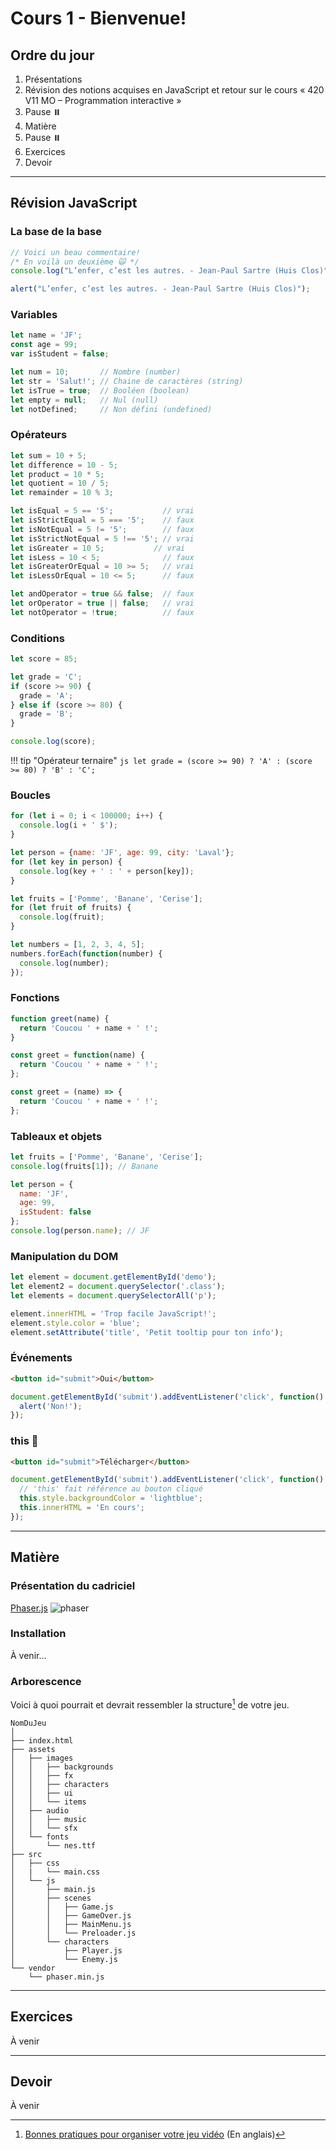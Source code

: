 # Cours 1 - Bienvenue!

## Ordre du jour

1. Présentations
1. Révision des notions acquises en JavaScript et retour sur le cours « 420 V11 MO – Programmation interactive »
1. Pause ⏸️
1. Matière
1. Pause ⏸️
1. Exercices
1. Devoir

---

## Révision JavaScript

### La base de la base

```js
// Voici un beau commentaire!
/* En voilà un deuxième 🙀 */
console.log("L’enfer, c’est les autres. - Jean-Paul Sartre (Huis Clos)");
```

```js
alert("L’enfer, c’est les autres. - Jean-Paul Sartre (Huis Clos)");
```

### Variables

```js
let name = 'JF';
const age = 99;
var isStudent = false;
```

```js
let num = 10;       // Nombre (number)
let str = 'Salut!'; // Chaine de caractères (string)
let isTrue = true;  // Booléen (boolean)
let empty = null;   // Nul (null)
let notDefined;     // Non défini (undefined)
```

### Opérateurs

```js
let sum = 10 + 5;
let difference = 10 - 5;
let product = 10 * 5;
let quotient = 10 / 5;
let remainder = 10 % 3;
```

```js
let isEqual = 5 == '5';           // vrai
let isStrictEqual = 5 === '5';    // faux
let isNotEqual = 5 != '5';        // faux
let isStrictNotEqual = 5 !== '5'; // vrai
let isGreater = 10 5;           // vrai
let isLess = 10 < 5;              // faux
let isGreaterOrEqual = 10 >= 5;   // vrai
let isLessOrEqual = 10 <= 5;      // faux
```

```js
let andOperator = true && false;  // faux
let orOperator = true || false;   // vrai
let notOperator = !true;          // faux
```

### Conditions

```js
let score = 85;

let grade = 'C';
if (score >= 90) {
  grade = 'A';
} else if (score >= 80) {
  grade = 'B';
}

console.log(score);
```

!!! tip "Opérateur ternaire"
    ```js
    let grade = (score >= 90) ? 'A' : (score >= 80) ? 'B' : 'C';
    ```

### Boucles

```js
for (let i = 0; i < 100000; i++) {
  console.log(i + ' $');
}
```

```js title="for...in"
let person = {name: 'JF', age: 99, city: 'Laval'};
for (let key in person) {
  console.log(key + ' : ' + person[key]);
}
```

```js title="for...of"
let fruits = ['Pomme', 'Banane', 'Cerise'];
for (let fruit of fruits) {
  console.log(fruit);
}
```

```js title="forEach"
let numbers = [1, 2, 3, 4, 5];
numbers.forEach(function(number) {
  console.log(number);
});
```

### Fonctions

```js
function greet(name) {
  return 'Coucou ' + name + ' !';
}
```

```js title="Variable fonction"
const greet = function(name) {
  return 'Coucou ' + name + ' !';
};
```

```js title="Fonction fléchée"
const greet = (name) => {
  return 'Coucou ' + name + ' !';
};
```

### Tableaux et objets

```js 
let fruits = ['Pomme', 'Banane', 'Cerise'];
console.log(fruits[1]); // Banane
```

```js
let person = {
  name: 'JF',
  age: 99,
  isStudent: false
};
console.log(person.name); // JF
```

### Manipulation du DOM

```js
let element = document.getElementById('demo');
let element2 = document.querySelector('.class');
let elements = document.querySelectorAll('p');
```

```js
element.innerHTML = 'Trop facile JavaScript!';
element.style.color = 'blue';
element.setAttribute('title', 'Petit tooltip pour ton info');
```

### Événements

```html
<button id="submit">Oui</button>
```

```js
document.getElementById('submit').addEventListener('click', function() {
  alert('Non!');
});
```

### this 🤯

```html
<button id="submit">Télécharger</button>
```

```js
document.getElementById('submit').addEventListener('click', function() {
  // 'this' fait référence au bouton cliqué
  this.style.backgroundColor = 'lightblue';
  this.innerHTML = 'En cours';
});
```

---

## Matière

### Présentation du cadriciel

[Phaser.js](https://phaser.io/)
![phaser](https://github.com/jfcmontmorency/jfcmontmorency.github.io/assets/142059735/7890bb14-8d94-44a1-a6f7-8c519adf4d28)

### Installation

À venir...

### Arborescence

Voici à quoi pourrait et devrait ressembler la structure[^unity] de votre jeu.

```
NomDuJeu
│
├── index.html 
├── assets
│   ├── images
│   │   ├── backgrounds
│   │   ├── fx
│   │   ├── characters
│   │   ├── ui
│   │   └── items
│   ├── audio
│   │   ├── music
│   │   └── sfx
│   └── fonts
│       └── nes.ttf
├── src
│   ├── css
│   |   └── main.css
│   └── js
│       ├── main.js
│       ├── scenes
│       │   ├── Game.js
│       │   ├── GameOver.js
│       │   ├── MainMenu.js
│       │   └── Preloader.js
│       └── characters
│           ├── Player.js
│           └── Enemy.js
└── vendor
    └── phaser.min.js 
```

[^unity]: [Bonnes pratiques pour organiser votre jeu vidéo](https://unity.com/how-to/organizing-your-project) (En anglais)

---

## Exercices

À venir

---

## Devoir

À venir
